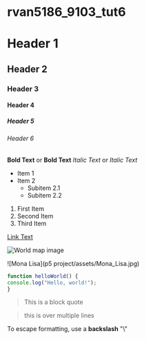 # rvan5186_9103_tut6

# Header 1
## Header 2
### Header 3
#### Header 4
##### Header 5
###### Header 6

**Bold Text** or __Bold Text__
*Italic Text* or _Italic Text_

- Item 1
- Item 2
  - Subitem 2.1
  - Subitem 2.2
  
1. First Item
2. Second Item
3. Third Item

[Link Text](https://www.google.com)

![World map image](https://upload.wikimedia.org/wikipedia/commons/9/91/Winkel_triple_projection_SW.jpg)

![Mona Lisa](p5 project/assets/Mona_Lisa.jpg)

```js
function helloWorld() {
console.log("Hello, world!");
}
```

>This is a block quote

>this is 
>over multiple lines


To escape formatting, use a **backslash** "\\"